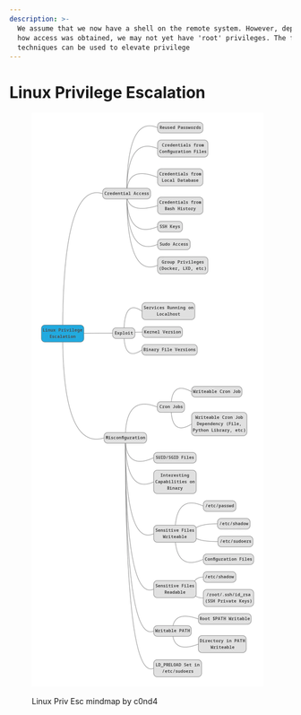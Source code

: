 ```yaml
---
description: >-
  We assume that we now have a shell on the remote system. However, depending on
  how access was obtained, we may not yet have 'root' privileges. The following
  techniques can be used to elevate privilege
---
```


# Linux Privilege Escalation

<figure><img src="../.gitbook/assets/image.png" alt=""><figcaption><p>Linux Priv Esc mindmap by c0nd4</p></figcaption></figure>
